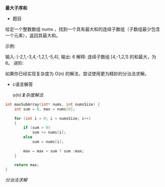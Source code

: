 **最大子序和**

- 题目

给定一个整数数组 nums ，找到一个具有最大和的连续子数组（子数组最少包含一个元素），返回其最大和。

示例:

输入: [-2,1,-3,4,-1,2,1,-5,4],
输出: 6
解释: 连续子数组 [4,-1,2,1] 的和最大，为 6。
进阶:

如果你已经实现复杂度为 O(n) 的解法，尝试使用更为精妙的分治法求解。

- c语言解答

  *o(n)复杂度解法*

```c
int maxSubArray(int* nums, int numsSize) {
    int sum = 0, max = nums[0];
    
    for (int i = 0; i < numsSize; i++)
    {
        if (sum > 0)
            sum += nums[i];
        else
            sum = nums[i];
        
        max = max < sum ? sum :max;
    }
    
    return max;
}
```

  *分治法求解*

```c
```